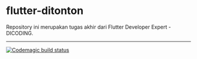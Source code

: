 # flutter-ditonton

Repository ini merupakan tugas akhir dari Flutter Developer Expert - DICODING.

---

[![Codemagic build status](https://api.codemagic.io/apps/63da1af2444e2167e04e5f38/63da1af2444e2167e04e5f37/status_badge.svg)](https://codemagic.io/apps/63da1af2444e2167e04e5f38/63da1af2444e2167e04e5f37/latest_build)